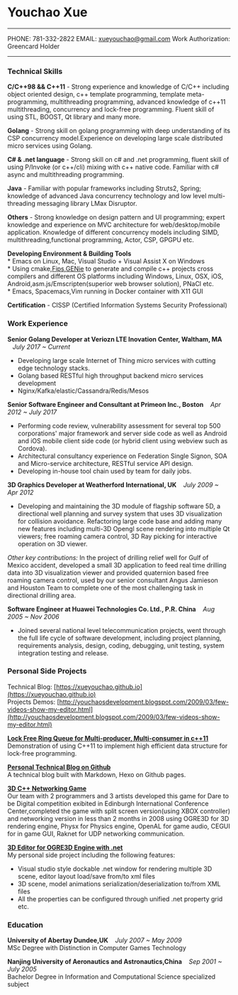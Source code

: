 Youchao Xue
============

-------------------- ---------------------------- ------------------------------------
PHONE: 781-332-2822  EMAIL: xueyouchao@gmail.com  Work Authorization: Greencard Holder

--------------------------------------------------------------------------------------

### Technical Skills
**C/C++98 && C++11** - Strong experience and knowledge of C/C++ including object oriented design,
    c++ template programming, template meta-programming, multithreading programming,
    advanced knowledge of c++11 multithreading, concurrency and lock-free programming.
    Fluent skill of using STL, BOOST, Qt library and many more. 

**Golang** - Strong skill on golang programming with deep understanding of its CSP concurrency model.Experience on developing large scale distributed micro services using Golang. 

**C# & .net language** - Strong skill on c# and .net programming, fluent skill of using P/Invoke (or c++/cli) mixing with c++ native
code. Familiar with c# async and multithreading programming.

**Java** - Familiar with popular frameworks including Struts2, Spring; knowledge of advanced Java concurrency technology and low level multi-threading messaging library LMax Disruptor.

**Others** - Strong knowledge on design pattern and UI programming; expert knowledge and experience on MVC architecture for web/desktop/mobile application. Knowledge of different concurrency models including SIMD, multithreading,functional programming, Actor, CSP, GPGPU etc. 
    
**Developing Environment & Building Tools**  
    * Emacs on Linux, Mac, Visual Studio + Visual Assist X on Windows  
    * Using cmake,[Fips](http://floooh.github.io/fips/getstarted.html),[GENie](https://github.com/bkaradzic/GENie) to generate and compile c++ projects cross compilers and different OS platforms including Windows, Linux, OSX, iOS, Android,asm.js/Emscripten(superior web browser solution), PNaCl etc.  
    * Emacs, Spacemacs,Vim running in Docker container with X11 GUI
    
**Certification** - CISSP (Certified Information Systems Security Professional)  


### Work Experience  
**Senior Golang Developer at Veriozn LTE Inovation Center, Waltham, MA** &nbsp;&nbsp;&nbsp;*July 2017 ~ Current*  
* Developing large scale Internet of Thing micro services with cutting edge technology stacks.  
* Golang based RESTful high throughput backend micro services development  
* Nginx/Kafka/elastic/Cassandra/Redis/Mesos  

**Senior Software Engineer and Consultant at Primeon Inc., Boston**&nbsp;&nbsp;&nbsp;&nbsp;*Apr 2012 ~ July 2017*  
* Performing code review, vulnerability assessment for several top 500 corporations' major framework and server side code as well as Android and iOS mobile client side code (or hybrid client using webview such as Cordova).  
* Architectural consultancy experience on Federation Single Signon, SOA and Micro-service architecture, RESTful service API design.  
* Developing in-house tool chain used by team for daily jobs.  

**3D Graphics Developer at Weatherford International, UK**&nbsp;&nbsp;&nbsp;&nbsp;*July 2009 ~ Apr 2012*  
* Developing and maintaining the 3D module of flagship software 5D, a directional well planning and survey system that uses 3D visualization for
collision avoidance. Refactoring large code base and adding many new features including multi-3D Opengl scene rendering into multiple Qt viewers; free roaming camera control, 3D Ray picking for interactive operation on 3D viewer.

*Other key contributions:* In the project of drilling relief well for Gulf of Mexico accident, developed a small 3D application to feed real 
time drilling data into 3D visualization viewer and provided quaternion based free roaming camera control, used by our senior consultant Angus Jamieson
and Houston Team to complete one of the most challenging task in directional drilling area.  
                         
**Software Engineer at Huawei Technologies Co. Ltd., P.R. China**&nbsp;&nbsp;&nbsp;&nbsp;*Aug 2005 ~ Nov 2006*  
* Joined several national level telecommunication projects, went through the full life cycle of software development, including project planning, requirements analysis, design, coding, debugging, unit testing, system integration testing and release.  


### Personal Side Projects  

Technical Blog: [https://xueyouchao.github.io](https://xueyouchao.github.io)  
Projects Demos: [http://youchaosdevelopment.blogspot.com/2009/03/few-videos-show-my-editor.html](http://youchaosdevelopment.blogspot.com/2009/03/few-videos-show-my-editor.html)  

[**Lock Free Ring Queue for Multi-producer, Multi-consumer in c++11**](https://xueyouchao.github.io/2017/02/26/Lock-Free-Ring-Queue-for-Multi-producer-and-Multi-consumer/)  
Demonstration of using C++11 to implement high efficient data structure for lock-free programming.

[**Personal Technical Blog on Github**](https://xueyouchao.github.io/)  
A technical blog built with Markdown, Hexo on Github pages.  

[**3D C++ Networking Game**](http://youchaosdevelopment.blogspot.com/2009/02/world-of-champloo.html)  
Our team with 2 programmers and 3 artists developed this game for Dare to be Digital competition exibited in Edinburgh International Conference Center,completed the game with split screen version(using XBOX controller) and networking
version in less than 2 months in 2008 using OGRE3D for 3D rendering engine, Physx for Physics engine, OpenAL for game audio, CEGUI 
for in game GUI, Raknet for UDP networking communication. 


[**3D Editor for OGRE3D Engine with .net**](http://youchaosdevelopment.blogspot.com/2009/03/few-videos-show-my-editor.html)  
My personal side project including the following features:  
* Visual studio style dockable .net window for rendering multiple 3D scene, editor layout load/save from/to xml files  
* 3D scene, model animations serialization/deserialization to/from XML files  
* All the properties can be configured through unified .net property grid etc.  


### Education 

**University of Abertay Dundee,UK**&nbsp;&nbsp;&nbsp;&nbsp;*July 2007 ~ May 2009*  
MSc Degree with Distinction in Computer Games Technology

**Nanjing University of Aeronautics and Astronautics,China**&nbsp;&nbsp;&nbsp;&nbsp;*Sep 2001 ~ July 2005*  
Bachelor Degree in Information and Computational Science specialized subject